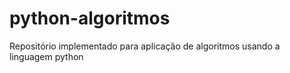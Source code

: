 # python-algoritmos
Repositório implementado para aplicação de algoritmos usando a linguagem python
